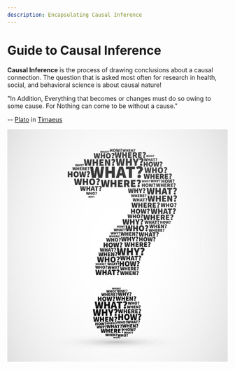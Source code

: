 ```yaml
---
description: Encapsulating Causal Inference
---
```


# Guide to Causal Inference

**Causal Inference** is the process of drawing conclusions about a causal connection. The question that is asked most often for research in health, social, and behavioral science is about causal nature!

"In Addition, Everything that becomes or changes must do so owing to some cause. For Nothing can come to be without a cause."

-- [Plato](https://en.wikipedia.org/wiki/Plato) in [Timaeus](https://en.wikipedia.org/wiki/Timaeus_(dialogue))

![](.gitbook/assets/image%20%2822%29.png)

